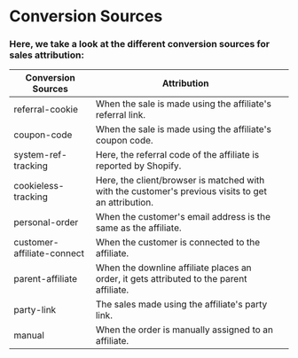 # Conversion Sources

### Here, we take a look at the different conversion sources for sales attribution:

<table><thead><tr><th>Conversion Sources</th><th>Attribution</th><th data-hidden></th></tr></thead><tbody><tr><td>referral-cookie</td><td>When the sale is made using the affiliate's referral link.</td><td></td></tr><tr><td>coupon-code</td><td>When the sale is made using the affiliate's coupon code.</td><td></td></tr><tr><td>system-ref-tracking</td><td>Here, the referral code of the affiliate is reported by Shopify.</td><td></td></tr><tr><td>cookieless-tracking</td><td>Here, the client/browser is matched with with the customer's previous visits to get an attribution.</td><td></td></tr><tr><td>personal-order</td><td>When the customer's email address is the same as the affiliate. </td><td></td></tr><tr><td>customer-affiliate-connect</td><td>When the customer is connected to the affiliate.</td><td></td></tr><tr><td>parent-affiliate</td><td>When the downline affiliate places an order, it gets attributed to the parent affiliate.</td><td></td></tr><tr><td>party-link</td><td>The sales made using the affiliate's party link.</td><td></td></tr><tr><td>manual</td><td>When the order is manually assigned to an affiliate.</td><td></td></tr></tbody></table>
